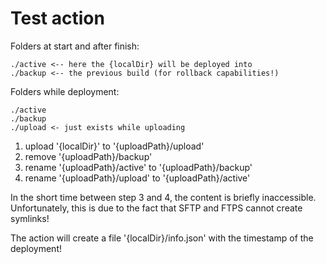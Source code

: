 # Test action

Folders at start and after finish:
```
./active <-- here the {localDir} will be deployed into
./backup <-- the previous build (for rollback capabilities!)
```

Folders while deployment:
```
./active
./backup
./upload <- just exists while uploading
```

1. upload '{localDir}' to '{uploadPath}/upload'
2. remove '{uploadPath}/backup'
3. rename '{uploadPath}/active' to '{uploadPath}/backup'
4. rename '{uploadPath}/upload' to '{uploadPath}/active'

In the short time between step 3 and 4, the content is briefly inaccessible.
Unfortunately, this is due to the fact that SFTP and FTPS cannot create symlinks!

The action will create a file '{localDir}/info.json' with the timestamp of the deployment!
